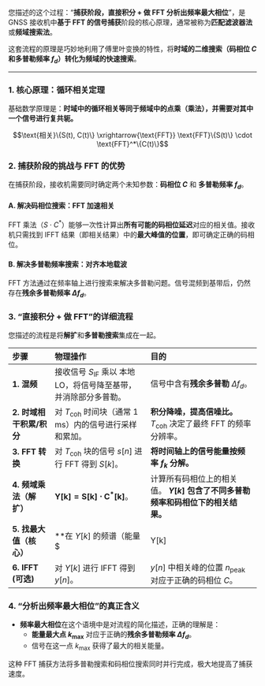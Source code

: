 您描述的这个过程：“**捕获阶段，直接积分 + 做 FFT 分析出频率最大相位**”，是 GNSS 接收机中**基于 FFT 的信号捕获**阶段的核心原理，通常被称为**匹配滤波器法**或**频域搜索法**。

这套流程的原理是巧妙地利用了傅里叶变换的特性，将**时域的二维搜索（码相位 $C$ 和多普勒频率 $f_d$）**转化为**频域的快速搜索**。

---

### 1. 核心原理：循环相关定理

基础数学原理是：**时域中的循环相关等同于频域中的点乘（乘法），并需要对其中一个信号进行复共轭。**

$$\text{相关}\{S(t), C(t)\} \xrightarrow{\text{FFT}} \text{FFT}\{S(t)\} \cdot \text{FFT}^*\{C(t)\}$$

### 2. 捕获阶段的挑战与 FFT 的优势

在捕获阶段，接收机需要同时确定两个未知参数：**码相位 $C$** 和 **多普勒频率 $f_d$**。

#### A. 解决码相位搜索：FFT 加速相关
FFT 乘法（$S \cdot C^*$）能够一次性计算出**所有可能的码相位延迟**对应的相关值。接收机只需找到 IFFT 结果（即相关结果）中的**最大峰值的位置**，即可确定正确的码相位。

#### B. 解决多普勒频率搜索：对齐本地载波
FFT 方法通过在频率轴上进行搜索来解决多普勒问题。信号混频到基带后，仍然存在**残余多普勒频率 $\Delta f_d$**。

### 3. “直接积分 + 做 FFT”的详细流程

您描述的流程是将**解扩**和**多普勒搜索**集成在一起。

| 步骤 | 物理操作 | 目的 |
| :--- | :--- | :--- |
| **1. 混频** | 接收信号 $S_{\text{IF}}$ 乘以 本地 LO，将信号降至基带，并消除部分多普勒。 | 信号中含有**残余多普勒** $\Delta f_d$。 |
| **2. 时域相干积累/积分** | 对 $T_{\text{coh}}$ 时间块（通常 $1 \text{ ms}$）内的信号进行采样和累加。 | **积分降噪，提高信噪比。** $T_{\text{coh}}$ 决定了最终 FFT 的频率分辨率。 |
| **3. FFT 转换** | 对 $T_{\text{coh}}$ 块的信号 $s[n]$ 进行 FFT 得到 $S[k]$。 | **将时间轴上的信号能量按频率 $f_k$ 分解。** |
| **4. 频域乘法（解扩）** | $\mathbf{Y[k] = S[k] \cdot C^*[k]}$。 | 计算所有码相位上的相关值。 **$Y[k]$ 包含了不同多普勒频率和码相位下的相关结果。** |
| **5. 找最大值（核心）** | **在 $Y[k]$ 的频谱（能量 $|Y[k]|^2$）上找到能量最大的那个点 $k_{\text{max}}$。** |
| **6. IFFT (可选)** | 对 $Y[k]$ 进行 IFFT 得到 $y[n]$。 | $y[n]$ 中相关峰的位置 $n_{\text{peak}}$ 对应于正确的码相位 $C$。 |

### 4. “分析出频率最大相位”的真正含义

* **频率最大相位**在这个语境中是对流程的简化描述，正确的理解是：
    * **能量最大点 $k_{\text{max}}$** 对应于正确的**残余多普勒频率 $\Delta f_d$**。
    * 信号在这一点 $k_{\text{max}}$ 获得了最大的相关能量。

这种 FFT 捕获方法将多普勒搜索和码相位搜索同时并行完成，极大地提高了捕获速度。